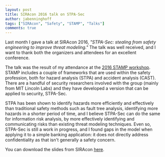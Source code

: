 ```yaml
---
layout: post
title: SIRAcon 2016 talk on STPA-Sec
author: jabenninghoff
tags: ["SIRAcon", "Safety", "STAMP", "Talks"]
comments: true
---
```

Last month I gave a talk at SIRAcon 2016, *"STPA-Sec: stealing from safety engineering to improve threat modeling."* The talk was well received, and I want to thank both the organizers and attendees for an excellent conference.

The talk was the result of my attendance at the [2016 STAMP workshop](https://psas.scripts.mit.edu/home/2016-stamp-workshop/). STAMP includes a couple of frameworks that are used within the safety profession, both for hazard analysis (STPA) and accident analysis (CAST). There are a handful of security researchers involved with the group (mainly from MIT Lincoln Labs) and they have developed a version that can be applied to security, STPA-Sec.

STPA has been shown to identify hazards more efficiently and effectively than traditional safety methods such as fault tree analysis, identifying more hazards in a shorter period of time, and I believe STPA-Sec can do the same for information risk analysis, by more effectively identifying and communicating risks than existing threat modeling techniques. Even so, STPA-Sec is still a work in progress, and I found gaps in the model when applying it to a simple banking application: it does not directly address confidentiality as that isn't generally a safety concern.

You can download the slides from SIRAcon [here](/assets/siracon2016-benninghoff-stpa-sec.pdf).
